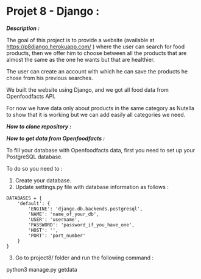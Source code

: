 # Projet 8 - Django :

**_Description :_**

The goal of this project is to provide a website (available at https://p8django.herokuapp.com/ ) where the user can search for food products, then we offer him to choose between all the products that are almost the same as the one he wants but that are healthier.

The user can create an account with which he can save the products he chose from his previous searches.

We built the website using Django, and we got all food data from Openfoodfacts API.

For now we have data only about products in the same category as Nutella to show that it is working but we can add easily all categories we need. 

**_How to clone repository :_**

**_How to get data from Openfoodfacts :_**

To fill your database with Openfoodfacts data, first you need to set up your PostgreSQL database.

To do so you need to :
1) Create your database.
2) Update settings.py file with database information as follows :

```
DATABASES = {
    'default': {
        'ENGINE': 'django.db.backends.postgresql',
        'NAME': 'name_of_your_db',
        'USER': 'username',
        'PASSWORD': 'password_if_you_have_one',
        'HOST': '',
        'PORT': 'port_number'
    }
}
```

3) Go to project8/ folder and run the following command :

python3 manage.py getdata
